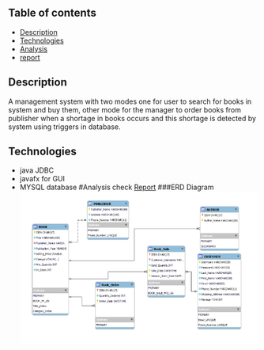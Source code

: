 ## Table of contents
* [Description](#general-info)
* [Technologies](#technologies)
* [Analysis](#analysis)
* [report]()

## Description
A management system with two modes one for user to search for books in system and buy them, other mode for
the manager to order books from publisher when a shortage in books occurs and this shortage is detected by system using triggers in database.
## Technologies
* java JDBC
* javafx for GUI
* MYSQL database
#Analysis
check 
<a href="https://docs.google.com/document/d/1EOEwltV-NHVO6g2dYn0r0wqH2fxYhbNm4ZLPrAyawtI/edit?usp=sharing" target="_blank">Report</a>
###ERD Diagram
![erd diagram](erd.png)

